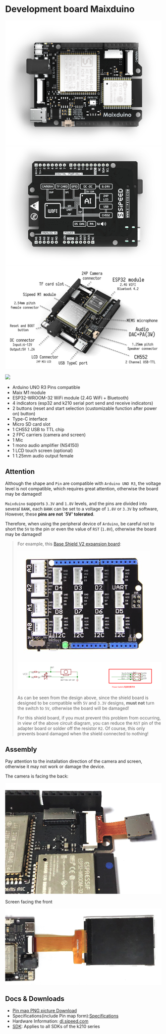 Development board Maixduino
===========

![](../../../assets/maixduino_0.png)
![](../../../assets/maixduino_1.png)
![](../../../assets/maixduino_3.jpg)

![](https://cdn.sipeed.com/wiki/maix/maixduino/maixduino_pins_1920_914.png)


* Arduino UNO R3 Pins compatible
* Maix M1 module
* ESP32-WROOM-32 WiFi module (2.4G WiFi + Bluetooth)
* 4 indicators (esp32 and k210 serial port send and receive indicators)
* 2 buttons (reset and start selection (customizable function after power on) button)
* Type-C interface
* Micro SD card slot
* 1 CH552 USB to TTL chip
* 2 FPC carriers (camera and screen)
* 1 Mic
* 1 mono audio amplifier (NS4150)
* 1 LCD touch screen (optional)
* 1 1.25mm audio output female

## Attention

Although the shape and `Pin` are compatible with `Arduino UNO R3`, the voltage level is not compatible, which requires great attention, otherwise the board may be damaged!

`Maixduino` supports `3.3V` and `1.8V` levels, and the pins are divided into several `BANK`, each `BANK` can be set to a voltage of `1.8V` or `3.3V` by software,
However, these **pins are not `5V' tolerated**.

Therefore, when using the peripheral device of `Arduino`, be careful not to short the `5V` to the pin or even the value of `RST` (`1.8V`), otherwise the board may be damaged!

> For example, this [Base Shield V2 expansion board](http://wiki.seeedstudio.com/Base_Shield_V2/):
>
> ![](../../../assets/seeed_base_shield_v2_2.png)
> ![](../../../assets/seeed_base_shield_v2.png)
> 
> As can be seen from the design above, since the shield board is designed to be compatible with `5V` and `3.3V` designs, **must not** turn the switch to `5V`, otherwise the board will be damaged!
> 
> For this shield board, if you must prevent this problem from occurring, in view of the above circuit diagram, you can reduce the `RST` pin of the adapter board or solder off the resistor `R2`. Of course, this only prevents board damaged when the shield connected to nothing!


## Assembly

Pay attention to the installation direction of the camera and screen, otherwise it may not work or damage the device.

The camera is facing the back:

![](../../../assets/maixduino_00.png)


Screen facing the front

![](../../../assets/maixduino_01.png)


## Docs & Downloads

* [Pin map PNG picture Download](https://cdn.sipeed.com/wiki/maix/maixduino/maixduino_pins.png)
* Specifications(include Pin map form):[Specifications](http://dl.sipeed.com/MAIX/HDK/Maixduino/Specifications/)
* Hardware Information: [dl.sipeed.com](http://dl.sipeed.com/MAIX/HDK/Maixduino/)
* [SDK](../sdk/README.md): Applies to all SDKs of the k210 series



